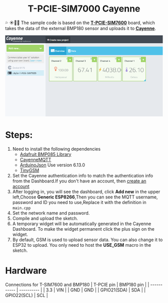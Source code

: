 <h1 align = "center">T-PCIE-SIM7000 Cayenne</h1>

💦 ☀💨🌹 The sample code is based on the **[T-PCIE-SIM7600](https://www.aliexpress.com/item/4001142716386.html)** board, which takes the data of the external BMP180 sensor and uploads it to **[Cayenne](https://cayenne.mydevices.com/)**.

![](../../../image/Cayenne/SIM7600.png)


# Steps:
1. Need to install the following dependencies
     - [Adafruit BMP085 Library](https://github.com/adafruit/Adafruit-BMP085-Library)
     - [CayenneMQTT](https://github.com/myDevicesIoT/Cayenne-MQTT-Arduino)
     - [ArduinoJson](https://github.com/bblanchon/ArduinoJson) Use version 6.13.0
     - [TinyGSM](https://github.com/vshymanskyy/TinyGSM)
2. Set the Cayenne authentication info to match the authentication info from the Dashboard.If you don't have an account, then [create an account](https://accounts.mydevices.com/auth/realms/cayenne/login-actions/registration?client_id=cayenne-web-app&tab_id=01AaoLwmlng)
3. After logging in, you will see the dashboard, click **Add new** in the upper left,Choose **Generic ESP8266**,Then you can see the MQTT username, password and ID you need to use,Replace it with the definition in `main.cpp`
4. Set the network name and password.
5. Compile and upload the sketch.
6. A temporary widget will be automatically generated in the Cayenne Dashboard. To make the widget permanent click the plus sign on the widget.
7. By default, GSM is used to upload sensor data. You can also change it to ESP32 to upload. You only need to host the **USE_GSM** macro in the sketch.

# Hardware
Connections for T-SIM7600 and BMP180
| T-PCIE pin  | BMP180 pin |
| ----------- | ---------- |
| 3.3         | VIN        |
| GND         | GND        |
| GPIO21(SDA) | SDA        |
| GPIO22(SCL) | SCL        |





